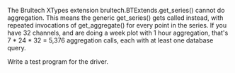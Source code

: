 The Brultech XTypes extension brultech.BTExtends.get_series() cannot do aggregation. This means the generic get_series()
gets called instead, with repeated invocations of get_aggregate() for every point in the series. If you have 32
channels, and are doing a week plot with 1 hour aggregation, that's 7 * 24 * 32 = 5,376 aggregation calls, each with at
least one database query.

Write a test program for the driver.
